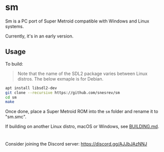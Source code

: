 # sm

Sm is a PC port of Super Metroid compatible with Windows and Linux systems.

Currently, it's in an early version.

## Usage

To build:
> Note that the name of the SDL2 package varies between Linux distros. The below exmaple is for Debian.
```bash
apt install libsdl2-dev
git clone --recursive https://github.com/snesrev/sm
cd sm
make
```
Once done, place a Super Metroid ROM into the `sm` folder and rename it to "sm.smc".

If building on another Linux distro, macOS or Windows, see [BUILDING.md](BUILDING.md).

#
Consider joining the Discord server: https://discord.gg/AJJbJAzNNJ
